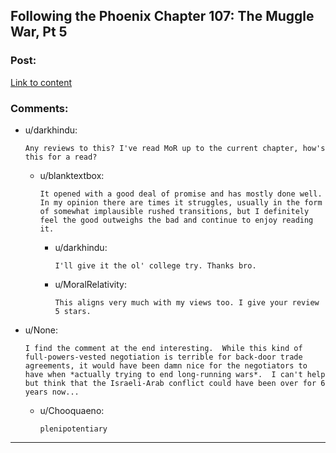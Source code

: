 ## Following the Phoenix Chapter 107: The Muggle War, Pt 5

### Post:

[Link to content](https://www.fanfiction.net/s/10636246/27/Following-the-Phoenix)

### Comments:

- u/darkhindu:
  ```
  Any reviews to this? I've read MoR up to the current chapter, how's this for a read?
  ```

  - u/blanktextbox:
    ```
    It opened with a good deal of promise and has mostly done well. In my opinion there are times it struggles, usually in the form of somewhat implausible rushed transitions, but I definitely feel the good outweighs the bad and continue to enjoy reading it.
    ```

    - u/darkhindu:
      ```
      I'll give it the ol' college try. Thanks bro.
      ```

    - u/MoralRelativity:
      ```
      This aligns very much with my views too. I give your review 5 stars.
      ```

- u/None:
  ```
  I find the comment at the end interesting.  While this kind of full-powers-vested negotiation is terrible for back-door trade agreements, it would have been damn nice for the negotiators to have when *actually trying to end long-running wars*.  I can't help but think that the Israeli-Arab conflict could have been over for 6 years now...
  ```

  - u/Chooquaeno:
    ```
    plenipotentiary
    ```

---

